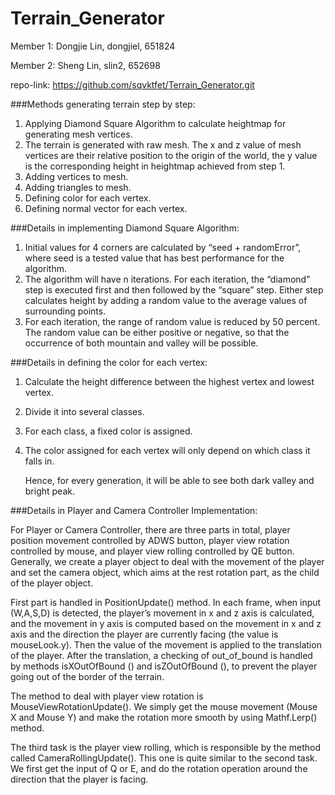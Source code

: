 # Terrain_Generator

Member 1: Dongjie Lin, dongjiel, 651824

Member 2: Sheng Lin, slin2, 652698

repo-link: https://github.com/sqvktfet/Terrain_Generator.git

###Methods generating terrain step by step:
1. Applying Diamond Square Algorithm to calculate heightmap for generating mesh vertices.
2. The terrain is generated with raw mesh. The x and z value of mesh vertices are their relative position to the origin of the world, the y value is the corresponding height in heightmap achieved from step 1.
3. Adding vertices to mesh.
4. Adding triangles to mesh.
5. Defining color for each vertex.
6. Defining normal vector for each vertex.

###Details in implementing Diamond Square Algorithm:
1. Initial values for 4 corners are calculated by “seed + randomError”, where seed is a tested value that has best performance for the algorithm.
2. The algorithm will have n iterations. For each iteration, the “diamond” step is executed first and then followed by the “square” step. Either step calculates height by adding a random value to the average values of surrounding points.
3. For each iteration, the range of random value is reduced by 50 percent. The random value can be either positive or negative, so that the occurrence of both mountain and valley will be possible.

###Details in defining the color for each vertex:
1. Calculate the height difference between the highest vertex and lowest vertex. 
2. Divide it into several classes.
3. For each class, a fixed color is assigned.
4. The color assigned for each vertex will only depend on which class it falls in.

	Hence, for every generation, it will be able to see both dark valley and bright peak.



###Details in Player and Camera Controller Implementation:

For Player or Camera Controller, there are three parts in total, player position movement controlled by ADWS button, player view rotation controlled by mouse, and player view rolling controlled by QE button. Generally, we create a player object to deal with the movement of the player and set the camera object, which aims at the rest rotation part, as the child of the player object.

First part is handled in PositionUpdate() method. In each frame, when input (W,A,S,D) is detected, the player’s movement in x and z axis is calculated, and the movement in y axis is computed based on the movement in x and z axis and the direction the player are currently facing (the value  is mouseLook.y). Then the value of the movement is applied to the translation of the player. After the translation, a checking of out_of_bound is handled by methods isXOutOfBound () and isZOutOfBound (), to prevent the player going out of the border of the terrain.

The method to deal with player view rotation is MouseViewRotationUpdate(). We simply get the mouse movement (Mouse X and Mouse Y) and make the rotation more smooth by using Mathf.Lerp() method.

The third task is the player view rolling, which is responsible by the method called CameraRollingUpdate(). This one is quite similar to the second task. We first get the input of Q or E, and do the rotation operation around the direction that the player is facing.

